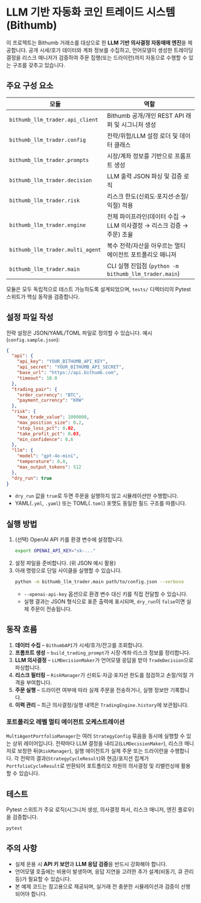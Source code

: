 # LLM 기반 자동화 코인 트레이드 시스템 (Bithumb)

이 프로젝트는 Bithumb 거래소를 대상으로 한 **LLM 기반 의사결정 자동매매 엔진**을 제공합니다. 
공개 시세/호가 데이터와 계좌 정보를 수집하고, 언어모델이 생성한 트레이딩 결정을 리스크 매니저가 검증하여 
주문 집행(또는 드라이런)까지 자동으로 수행할 수 있는 구조를 갖추고 있습니다.

## 주요 구성 요소

| 모듈 | 역할 |
| --- | --- |
| `bithumb_llm_trader.api_client` | Bithumb 공개/개인 REST API 래퍼 및 시그니처 생성 |
| `bithumb_llm_trader.config` | 전략/위험/LLM 설정 로더 및 데이터 클래스 |
| `bithumb_llm_trader.prompts` | 시장/계좌 정보를 기반으로 프롬프트 생성 |
| `bithumb_llm_trader.decision` | LLM 출력 JSON 파싱 및 검증 로직 |
| `bithumb_llm_trader.risk` | 리스크 한도(신뢰도·포지션·손절/익절) 적용 |
| `bithumb_llm_trader.engine` | 전체 파이프라인(데이터 수집 → LLM 의사결정 → 리스크 검증 → 주문) 조율 |
| `bithumb_llm_trader.multi_agent` | 복수 전략/자산을 아우르는 멀티 에이전트 포트폴리오 매니저 |
| `bithumb_llm_trader.main` | CLI 실행 진입점 (`python -m bithumb_llm_trader.main`) |

모듈은 모두 독립적으로 테스트 가능하도록 설계되었으며, `tests/` 디렉터리의 Pytest 스위트가 핵심 동작을 검증합니다.

## 설정 파일 작성

전략 설정은 JSON/YAML/TOML 파일로 정의할 수 있습니다. 예시(`config.sample.json`):

```json
{
  "api": {
    "api_key": "YOUR_BITHUMB_API_KEY",
    "api_secret": "YOUR_BITHUMB_API_SECRET",
    "base_url": "https://api.bithumb.com",
    "timeout": 10.0
  },
  "trading_pair": {
    "order_currency": "BTC",
    "payment_currency": "KRW"
  },
  "risk": {
    "max_trade_value": 1000000,
    "max_position_size": 0.2,
    "stop_loss_pct": 0.02,
    "take_profit_pct": 0.03,
    "min_confidence": 0.6
  },
  "llm": {
    "model": "gpt-4o-mini",
    "temperature": 0.0,
    "max_output_tokens": 512
  },
  "dry_run": true
}
```

* `dry_run` 값을 `true`로 두면 주문을 실행하지 않고 시뮬레이션만 수행합니다.
* YAML(`.yml`, `.yaml`) 또는 TOML(`.toml`) 포맷도 동일한 필드 구조를 따릅니다.

## 실행 방법

1. (선택) OpenAI API 키를 환경 변수에 설정합니다.
   ```bash
   export OPENAI_API_KEY="sk-..."
   ```
2. 설정 파일을 준비합니다. (위 JSON 예시 활용)
3. 아래 명령으로 단일 사이클을 실행할 수 있습니다.
   ```bash
   python -m bithumb_llm_trader.main path/to/config.json --verbose
   ```
   * `--openai-api-key` 옵션으로 환경 변수 대신 키를 직접 전달할 수 있습니다.
   * 실행 결과는 JSON 형식으로 표준 출력에 표시되며, `dry_run`이 `false`이면 실제 주문이 전송됩니다.

## 동작 흐름

1. **데이터 수집** – `BithumbAPI`가 시세/호가/잔고를 조회합니다.
2. **프롬프트 생성** – `build_trading_prompt`가 시장·계좌·리스크 정보를 정리합니다.
3. **LLM 의사결정** – `LLMDecisionMaker`가 언어모델 응답을 받아 `TradeDecision`으로 파싱합니다.
4. **리스크 필터링** – `RiskManager`가 신뢰도·자금·포지션 한도를 점검하고 손절/익절 가격을 부여합니다.
5. **주문 실행** – 드라이런 여부에 따라 실제 주문을 전송하거나, 실행 정보만 기록합니다.
6. **이력 관리** – 최근 의사결정/실행 내역은 `TradingEngine.history`에 보관됩니다.

### 포트폴리오 레벨 멀티 에이전트 오케스트레이션

`MultiAgentPortfolioManager`는 여러 `StrategyConfig` 묶음을 동시에 실행할 수 있는 상위 레이어입니다. 전략마다 LLM 결정을 내리고(`LLMDecisionMaker`), 리스크 매니저로 보정한 뒤(`RiskManager`), 실행 에이전트가 실제 주문 또는 드라이런을 수행합니다. 각 전략의 결과(`StrategyCycleResult`)와 현금/포지션 집계가 `PortfolioCycleResult`로 반환되어 포트폴리오 차원의 의사결정 및 리밸런싱에 활용할 수 있습니다.

## 테스트

Pytest 스위트가 주요 로직(시그니처 생성, 의사결정 파서, 리스크 매니저, 엔진 플로우)을 검증합니다.

```bash
pytest
```

## 주의 사항

- 실제 운용 시 **API 키 보안**과 **LLM 응답 검증**을 반드시 강화해야 합니다.
- 언어모델 호출에는 비용이 발생하며, 응답 지연을 고려한 추가 설계(비동기, 큐 관리 등)가 필요할 수 있습니다.
- 본 예제 코드는 참고용으로 제공되며, 실거래 전 충분한 시뮬레이션과 검증이 선행되어야 합니다.
